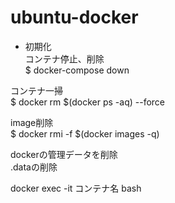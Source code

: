 # ubuntu-docker
- 初期化  
コンテナ停止、削除     
$ docker-compose down  

コンテナ一掃  
$ docker rm $(docker ps -aq) --force

  image削除  
$ docker rmi -f  $(docker images -q)  

  dockerの管理データを削除  
  .dataの削除  
  
  docker exec -it コンテナ名 bash
